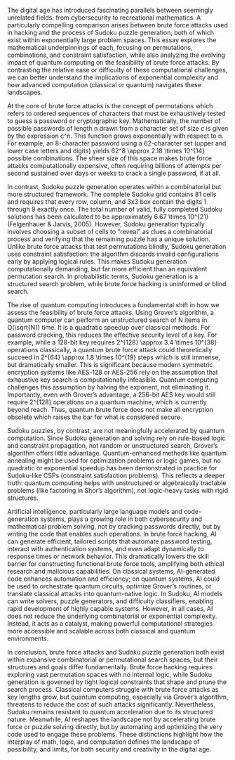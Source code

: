 The digital age has introduced fascinating parallels between seemingly unrelated fields: from cybersecurity to recreational mathematics. A particularly compelling comparison arises between brute force attacks used in hacking and the process of Sudoku puzzle generation, both of which exist within exponentially large problem spaces. This essay explores the mathematical underpinnings of each, focusing on permutations, combinations, and constraint satisfaction, while also analyzing the evolving impact of quantum computing on the feasibility of brute force attacks. By contrasting the relative ease or difficulty of these computational challenges, we can better understand the implications of exponential complexity and how advanced computation (classical or quantum) navigates these landscapes.

At the core of brute force attacks is the concept of permutations which refers to ordered sequences of characters that must be exhaustively tested to guess a password or cryptographic key. Mathematically, the number of possible passwords of length n drawn from a character set of size c is given by the expression c^n. This function grows exponentially with respect to n. For example, an 8-character password using a 62-character set (upper and lower case letters and digits) yields 62^8 \approx 2.18 \times 10^{14} possible combinations. The sheer size of this space makes brute force attacks computationally expensive, often requiring billions of attempts per second sustained over days or weeks to crack a single password, if at all.

In contrast, Sudoku puzzle generation operates within a combinatorial but more structured framework. The complete Sudoku grid contains 81 cells and requires that every row, column, and 3x3 box contain the digits 1 through 9 exactly once. The total number of valid, fully completed Sudoku solutions has been calculated to be approximately 6.67 \times 10^{21} (Felgenhauer & Jarvis, 2005). However, Sudoku generation typically involves choosing a subset of cells to “reveal” as clues a combinatorial process and verifying that the remaining puzzle has a unique solution. Unlike brute force attacks that test permutations blindly, Sudoku generation uses constraint satisfaction: the algorithm discards invalid configurations early by applying logical rules. This makes Sudoku generation computationally demanding, but far more efficient than an equivalent permutation search. In probabilistic terms, Sudoku generation is a structured search problem, while brute force hacking is uninformed or blind search.

The rise of quantum computing introduces a fundamental shift in how we assess the feasibility of brute force attacks. Using Grover’s algorithm, a quantum computer can perform an unstructured search of N items in O(\sqrt{N}) time. It is a quadratic speedup over classical methods. For password cracking, this reduces the effective security level of a key. For example, while a 128-bit key requires 2^{128} \approx 3.4 \times 10^{38} operations classically, a quantum brute force attack could theoretically succeed in 2^{64} \approx 1.8 \times 10^{19} steps which is still immense, but dramatically smaller. This is significant because modern symmetric encryption systems like AES-128 or AES-256 rely on the assumption that exhaustive key search is computationally infeasible. Quantum computing challenges this assumption by halving the exponent, not eliminating it. Importantly, even with Grover’s advantage, a 256-bit AES key would still require 2^{128} operations on a quantum machine, which is currently beyond reach. Thus, quantum brute force does not make all encryption obsolete which raises the bar for what is considered secure.

Sudoku puzzles, by contrast, are not meaningfully accelerated by quantum computation. Since Sudoku generation and solving rely on rule-based logic and constraint propagation, not random or unstructured search, Grover’s algorithm offers little advantage. Quantum-enhanced methods like quantum annealing might be used for optimization problems or logic games, but no quadratic or exponential speedup has been demonstrated in practice for Sudoku-like CSPs (constraint satisfaction problems). This reflects a deeper truth: quantum computing helps with unstructured or algebraically tractable problems (like factoring in Shor’s algorithm), not logic-heavy tasks with rigid structures.

Artificial intelligence, particularly large language models and code-generation systems, plays a growing role in both cybersecurity and mathematical problem solving, not by cracking passwords directly, but by writing the code that enables such operations. In brute force hacking, AI can generate efficient, tailored scripts that automate password testing, interact with authentication systems, and even adapt dynamically to response times or network behavior. This dramatically lowers the skill barrier for constructing functional brute force tools, amplifying both ethical research and malicious capabilities. On classical systems, AI-generated code enhances automation and efficiency; on quantum systems, AI could be used to orchestrate quantum circuits, optimize Grover’s routines, or translate classical attacks into quantum-native logic. In Sudoku, AI models can write solvers, puzzle generators, and difficulty classifiers, enabling rapid development of highly capable systems. However, in all cases, AI does not reduce the underlying combinatorial or exponential complexity. Instead, it acts as a catalyst, making powerful computational strategies more accessible and scalable across both classical and quantum environments.

In conclusion, brute force attacks and Sudoku puzzle generation both exist within expansive combinatorial or permutational search spaces, but their structures and goals differ fundamentally. Brute force hacking requires exploring vast permutation spaces with no internal logic, while Sudoku generation is governed by tight logical constraints that shape and prune the search process. Classical computers struggle with brute force attacks as key lengths grow, but quantum computing, especially via Grover’s algorithm, threatens to reduce the cost of such attacks significantly. Nevertheless, Sudoku remains resistant to quantum acceleration due to its structured nature. Meanwhile, AI reshapes the landscape not by accelerating brute force or puzzle solving directly, but by automating and optimizing the very code used to engage these problems. These distinctions highlight how the interplay of math, logic, and computation defines the landscape of possibility, and limits, for both security and creativity in the digital age.
